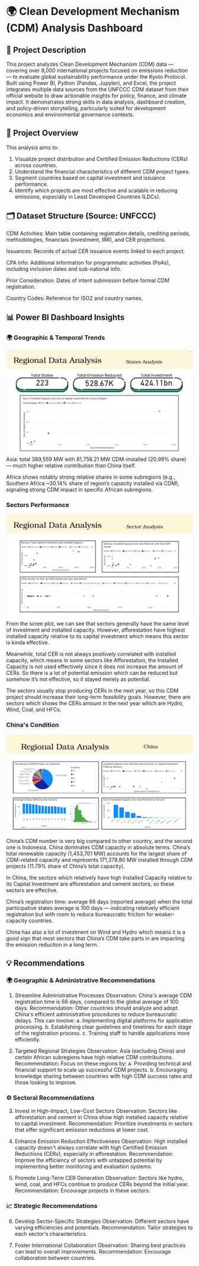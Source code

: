 # 🌍 Clean Development Mechanism (CDM) Analysis Dashboard

## 📌 Project Description
This project analyzes Clean Development Mechanism (CDM) data — covering over 8,000 international projects focused on emissions reduction — to evaluate global sustainability performance under the Kyoto Protocol. Built using Power BI, Python (Pandas, Jupyter), and Excel, the project integrates multiple data sources from the UNFCCC CDM dataset from their official website to draw actionable insights for policy, finance, and climate impact. It demonstrates strong skills in data analysis, dashboard creation, and policy-driven storytelling, particularly suited for development economics and environmental governance contexts.

## 🧭 Project Overview
This analysis aims to:

1. Visualize project distribution and Certified Emission Reductions (CERs) across countries.
2. Understand the financial characteristics of different CDM project types.
3. Segment countries based on capital investment and issuance performance.
4. Identify which projects are most effective and scalable in reducing emissions, especially in Least Developed Countries (LDCs).

## 🗂️ Dataset Structure (Source: UNFCCC)
CDM Activities: Main table containing registration details, crediting periods, methodologies, financials (investment, IRR), and CER projections.

Issuances: Records of actual CER issuance events linked to each project.

CPA Info: Additional information for programmatic activities (PoAs), including inclusion dates and sub-national info.

Prior Consideration: Dates of intent submission before formal CDM registration.

Country Codes: Reference for ISO2 and country names.

## 📊 Power BI Dashboard Insights
### 🌍 Geographic & Temporal Trends
![State Performance](https://github.com/trinitarn/CDM-Project-Descriptive-Analysis/blob/main/Screenshot%20State.png)
Asia: total 389,559 MW with 81,758.21 MW CDM-installed (20.99% share) — much higher relative contribution than China itself. 

Africa shows notably strong relative shares in some subregions (e.g., Southern Africa ~30.14% share of region’s capacity installed via CDM), signaling strong CDM impact in specific African subregions.

### Sectors Performance
![Sector Performance](https://github.com/trinitarn/CDM-Project-Descriptive-Analysis/blob/main/Screenshot%20Sector.png)
From the scree plot, we can see that sectors generally have the same level of investment and installed capacity. However, afforestation have highest installed capacity relative to its capital investment which means this sector is kinda effective.

Meanwhile, total CER is not always positively correlated with installed capacity, which means in some sectors like Afforestation, the Installed Capacity is not used effectively since it does not increase the amount of CERs. So there is a lot of potential emission which can be reduced but somehow it’s not effective, so it stayed merely as potential.

The sectors usually stop producing CERs in the next year, so this CDM project should increase their long-term feasibility goals. However, there are sectors which shows the CERs amount in the next year which are Hydro, Wind, Coal, and HFCs. 

### China's Condition
![China's Condition](https://github.com/trinitarn/CDM-Project-Descriptive-Analysis/blob/main/Screenshot%20China.png)
China’s CDM number is very big compared to other country, and the second one is Indonesia. China dominates CDM capacity in absolute terms. China’s total renewable capacity (1,453,701 MW) accounts for the largest share of CDM-related capacity and represents 171,378.80 MW installed through CDM projects (11.79% share of China’s total capacity).

In China, the sectors which relatively have high Installed Capacity relative to its Capital Investment are afforestation and cement sectors, so these sectors are effective.

China’s registration time: average 66 days (reported average) when the total participative states average is 100 days — indicating relatively efficient registration but with room to reduce bureaucratic friction for weaker-capacity countries.

China has also a lot of investment on Wind and Hydro which means it is a good sign that most sectors that China’s CDM take parts in are impacting the emission reduction in a long term.

## 💡 Recommendations
### 🌍 Geographic & Administrative Recommendations
1. Streamline Administrative Processes
Observation: China's average CDM registration time is 66 days, compared to the global average of 100 days.
Recommendation: Other countries should analyze and adopt China's efficient administrative procedures to reduce bureaucratic delays. This can involve:
a. Implementing digital platforms for application processing.
b. Establishing clear guidelines and timelines for each stage of the registration process.
c. Training staff to handle applications more efficiently.

2. Targeted Regional Strategies
Observation: Asia (excluding China) and certain African subregions have high relative CDM contributions.
Recommendation: Focus on these regions by:
   a. Providing technical and financial support to scale up successful CDM projects.
   b. Encouraging knowledge sharing between countries with high CDM success rates and those looking to improve.

### ⚙️ Sectoral Recommendations
3. Invest in High-Impact, Low-Cost Sectors
Observation: Sectors like afforestation and cement in China show high installed capacity relative to capital investment.
Recommendation: Prioritize investments in sectors that offer significant emission reductions at lower cost.

4. Enhance Emission Reduction Effectiveness
Observation: High installed capacity doesn't always correlate with high Certified Emission Reductions (CERs), especially in afforestation.
Recommendation: Improve the efficiency of sectors with untapped potential by implementing better monitoring and evaluation systems.

5. Promote Long-Term CER Generation
Observation: Sectors like hydro, wind, coal, and HFCs continue to produce CERs beyond the initial year.
Recommendation: Encourage projects in these sectors.

### 📈 Strategic Recommendations
6. Develop Sector-Specific Strategies
Observation: Different sectors have varying efficiencies and potentials.
Recommendation: Tailor strategies to each sector's characteristics.

7. Foster International Collaboration
Observation: Sharing best practices can lead to overall improvements.
Recommendation: Encourage collaboration between countries.
